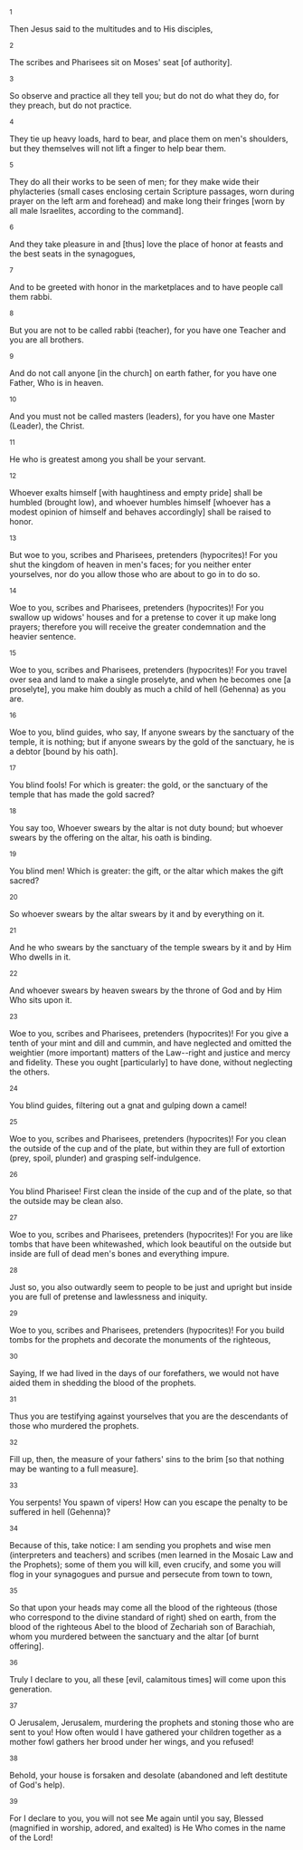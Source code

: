 <sup>1</sup> 

Then Jesus said to the multitudes and to His disciples, 

<sup>2</sup> 

The scribes and Pharisees sit on Moses' seat [of authority]. 

<sup>3</sup> 

So observe and practice all they tell you; but do not do what they do, for they preach, but do not practice. 

<sup>4</sup> 

They tie up heavy loads, hard to bear, and place them on men's shoulders, but they themselves will not lift a finger to help bear them. 

<sup>5</sup> 

They do all their works to be seen of men; for they make wide their phylacteries (small cases enclosing certain Scripture passages, worn during prayer on the left arm and forehead) and make long their fringes [worn by all male Israelites, according to the command]. 

<sup>6</sup> 

And they take pleasure in and [thus] love the place of honor at feasts and the best seats in the synagogues, 

<sup>7</sup> 

And to be greeted with honor in the marketplaces and to have people call them rabbi. 

<sup>8</sup> 

But you are not to be called rabbi (teacher), for you have one Teacher and you are all brothers. 

<sup>9</sup> 

And do not call anyone [in the church] on earth father, for you have one Father, Who is in heaven. 

<sup>10</sup> 

And you must not be called masters (leaders), for you have one Master (Leader), the Christ. 

<sup>11</sup> 

He who is greatest among you shall be your servant. 

<sup>12</sup> 

Whoever exalts himself [with haughtiness and empty pride] shall be humbled (brought low), and whoever humbles himself [whoever has a modest opinion of himself and behaves accordingly] shall be raised to honor. 

<sup>13</sup> 

But woe to you, scribes and Pharisees, pretenders (hypocrites)! For you shut the kingdom of heaven in men's faces; for you neither enter yourselves, nor do you allow those who are about to go in to do so. 

<sup>14</sup> 

Woe to you, scribes and Pharisees, pretenders (hypocrites)! For you swallow up widows' houses and for a pretense to cover it up make long prayers; therefore you will receive the greater condemnation and the heavier sentence. 

<sup>15</sup> 

Woe to you, scribes and Pharisees, pretenders (hypocrites)! For you travel over sea and land to make a single proselyte, and when he becomes one [a proselyte], you make him doubly as much a child of hell (Gehenna) as you are. 

<sup>16</sup> 

Woe to you, blind guides, who say, If anyone swears by the sanctuary of the temple, it is nothing; but if anyone swears by the gold of the sanctuary, he is a debtor [bound by his oath]. 

<sup>17</sup> 

You blind fools! For which is greater: the gold, or the sanctuary of the temple that has made the gold sacred? 

<sup>18</sup> 

You say too, Whoever swears by the altar is not duty bound; but whoever swears by the offering on the altar, his oath is binding. 

<sup>19</sup> 

You blind men! Which is greater: the gift, or the altar which makes the gift sacred? 

<sup>20</sup> 

So whoever swears by the altar swears by it and by everything on it. 

<sup>21</sup> 

And he who swears by the sanctuary of the temple swears by it and by Him Who dwells in it. 

<sup>22</sup> 

And whoever swears by heaven swears by the throne of God and by Him Who sits upon it. 

<sup>23</sup> 

Woe to you, scribes and Pharisees, pretenders (hypocrites)! For you give a tenth of your mint and dill and cummin, and have neglected and omitted the weightier (more important) matters of the Law--right and justice and mercy and fidelity. These you ought [particularly] to have done, without neglecting the others. 

<sup>24</sup> 

You blind guides, filtering out a gnat and gulping down a camel! 

<sup>25</sup> 

Woe to you, scribes and Pharisees, pretenders (hypocrites)! For you clean the outside of the cup and of the plate, but within they are full of extortion (prey, spoil, plunder) and grasping self-indulgence. 

<sup>26</sup> 

You blind Pharisee! First clean the inside of the cup and of the plate, so that the outside may be clean also. 

<sup>27</sup> 

Woe to you, scribes and Pharisees, pretenders (hypocrites)! For you are like tombs that have been whitewashed, which look beautiful on the outside but inside are full of dead men's bones and everything impure. 

<sup>28</sup> 

Just so, you also outwardly seem to people to be just and upright but inside you are full of pretense and lawlessness and iniquity. 

<sup>29</sup> 

Woe to you, scribes and Pharisees, pretenders (hypocrites)! For you build tombs for the prophets and decorate the monuments of the righteous, 

<sup>30</sup> 

Saying, If we had lived in the days of our forefathers, we would not have aided them in shedding the blood of the prophets. 

<sup>31</sup> 

Thus you are testifying against yourselves that you are the descendants of those who murdered the prophets. 

<sup>32</sup> 

Fill up, then, the measure of your fathers' sins to the brim [so that nothing may be wanting to a full measure]. 

<sup>33</sup> 

You serpents! You spawn of vipers! How can you escape the penalty to be suffered in hell (Gehenna)? 

<sup>34</sup> 

Because of this, take notice: I am sending you prophets and wise men (interpreters and teachers) and scribes (men learned in the Mosaic Law and the Prophets); some of them you will kill, even crucify, and some you will flog in your synagogues and pursue and persecute from town to town, 

<sup>35</sup> 

So that upon your heads may come all the blood of the righteous (those who correspond to the divine standard of right) shed on earth, from the blood of the righteous Abel to the blood of Zechariah son of Barachiah, whom you murdered between the sanctuary and the altar [of burnt offering]. 

<sup>36</sup> 

Truly I declare to you, all these [evil, calamitous times] will come upon this generation. 

<sup>37</sup> 

O Jerusalem, Jerusalem, murdering the prophets and stoning those who are sent to you! How often would I have gathered your children together as a mother fowl gathers her brood under her wings, and you refused! 

<sup>38</sup> 

Behold, your house is forsaken and desolate (abandoned and left destitute of God's help). 

<sup>39</sup> 

For I declare to you, you will not see Me again until you say, Blessed (magnified in worship, adored, and exalted) is He Who comes in the name of the Lord!